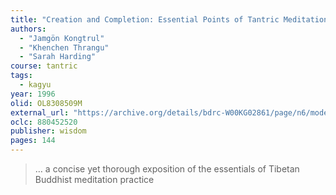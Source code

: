 ```yaml
---
title: "Creation and Completion: Essential Points of Tantric Meditation"
authors:
  - "Jamgön Kongtrul"
  - "Khenchen Thrangu"
  - "Sarah Harding"
course: tantric
tags:
  - kagyu
year: 1996
olid: OL8308509M
external_url: "https://archive.org/details/bdrc-W00KG02861/page/n6/mode/1up"
oclc: 880452520
publisher: wisdom
pages: 144
---
```


> … a concise yet thorough exposition of the essentials of Tibetan Buddhist meditation practice
